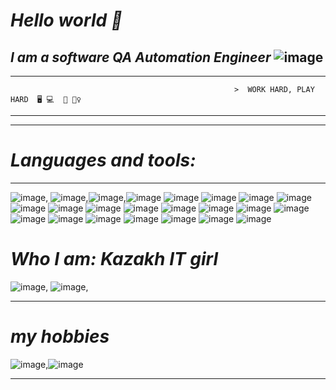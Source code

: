  # _Hello world 🥀_
 ## ___I am a software QA Automation Engineer___ ![image](https://user-images.githubusercontent.com/126094114/225113559-ac0d132f-97bc-4611-af86-07ccdb298fd9.png)

- - -
                                                      >  WORK HARD, PLAY HARD  🖥️ 💻  💃 👯‍♀️ 
_ _ _




_ _ _
# ___Languages and tools:___
- - - - 
![image](https://user-images.githubusercontent.com/126094114/225099875-f6edff79-0fed-42da-ada6-252058df52cb.png), ![image](https://user-images.githubusercontent.com/126094114/225099956-a97ed947-8936-42db-963b-6597ae1d8527.png),![image](https://user-images.githubusercontent.com/126094114/225100032-9124ac85-3ada-4bfd-811b-baf7140e27b0.png),![image](https://user-images.githubusercontent.com/126094114/225100104-c4cd7f55-6f1a-4317-88b4-0cbf42a9299d.png)
![image](https://user-images.githubusercontent.com/126094114/225100154-0331b5cf-bfc9-4dad-b5a7-0340ccb7a3d0.png)
![image](https://user-images.githubusercontent.com/126094114/225100216-04e032a3-d0c4-47c9-94f3-2298ef8cf7a6.png)
![image](https://user-images.githubusercontent.com/126094114/225100240-475af83f-35a4-42ee-a085-52bdb0580c35.png)
![image](https://user-images.githubusercontent.com/126094114/225100281-64eaf81a-d718-4ef6-9c75-bdab7a0c8619.png)
![image](https://user-images.githubusercontent.com/126094114/225100336-02df19aa-0933-43dd-bb6a-93181af88d95.png)
![image](https://user-images.githubusercontent.com/126094114/225100371-f31539af-099a-45cd-81e3-9034b43b35c3.png)
![image](https://user-images.githubusercontent.com/126094114/225100426-829d4bf1-2cdc-42d4-ada1-41d010fde7b2.png)
![image](https://user-images.githubusercontent.com/126094114/225100465-d27b4ffb-dc32-4bf8-98c1-a8390af398b2.png)
![image](https://user-images.githubusercontent.com/126094114/225100493-48cc217a-d82f-4de3-9bc5-cf257aa9df82.png)
![image](https://user-images.githubusercontent.com/126094114/225100527-7a1dcea8-5931-440d-99db-77e3dc3973ca.png)
![image](https://user-images.githubusercontent.com/126094114/225100582-c38e4e97-7ff9-4644-af86-1e3548b132c3.png)
![image](https://user-images.githubusercontent.com/126094114/225100611-c087a13e-deee-49e6-ab58-34263a1fff19.png)
![image](https://user-images.githubusercontent.com/126094114/225100686-eb4547a6-cd58-486c-b24c-53768d5341d9.png)
![image](https://user-images.githubusercontent.com/126094114/225100727-5920f969-c879-40ff-8c18-cede20728304.png)
![image](https://user-images.githubusercontent.com/126094114/225100779-db800391-1e78-445f-887b-5737c4d22880.png)
![image](https://user-images.githubusercontent.com/126094114/225100807-791285d9-073f-4e2c-b722-3bf5d81bc2fa.png)
![image](https://user-images.githubusercontent.com/126094114/225100847-813afc59-42d0-49aa-a7f2-b3f427c142d4.png)
![image](https://user-images.githubusercontent.com/126094114/225100891-ad442aad-ba91-4633-b6a1-b6858c732014.png)
![image](https://user-images.githubusercontent.com/126094114/225100928-d0858dc1-347d-4f20-a031-76b012cf2355.png)







# ___Who I am: Kazakh IT girl___ 


![image](https://user-images.githubusercontent.com/126094114/225097864-7172f497-fe16-40ad-8efd-29dcd13e7bb8.png),  ![image](https://user-images.githubusercontent.com/126094114/225097333-17c23cd2-8a30-439a-a8f3-782e09592f06.png),






---

# ___my hobbies___ 

   ![image](https://user-images.githubusercontent.com/126094114/225108869-341b9519-b757-442e-a1b6-bda1ea0ee6b2.png),![image](https://user-images.githubusercontent.com/126094114/225110725-ac7a1d56-a2f1-48c9-8cb7-c7859714d9a8.png)



---






                 
         
                   
